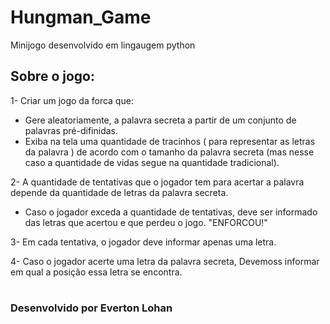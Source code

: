 # Hungman_Game
Minijogo desenvolvido em lingaugem python

## Sobre o jogo:

1- Criar um jogo da forca que:
- Gere aleatoriamente, a palavra secreta a partir de um conjunto de palavras pré-difinidas.
- Exiba na tela uma quantidade de tracinhos ( para representar as letras da palavra ) de acordo com o tamanho da palavra secreta (mas nesse caso a quantidade de vidas segue na quantidade tradicional).

2- A quantidade de tentativas que o jogador tem para acertar a palavra depende da quantidade de letras da palavra secreta.
- Caso o jogador exceda a quantidade de tentativas, deve ser informado das letras que acertou e que perdeu o jogo. "ENFORCOU!"

3- Em cada tentativa, o jogador deve informar apenas uma letra.

4- Caso o jogador acerte uma letra da palavra secreta, Devemoss informar em qual a posição essa letra se encontra.
#
### Desenvolvido por Everton Lohan
